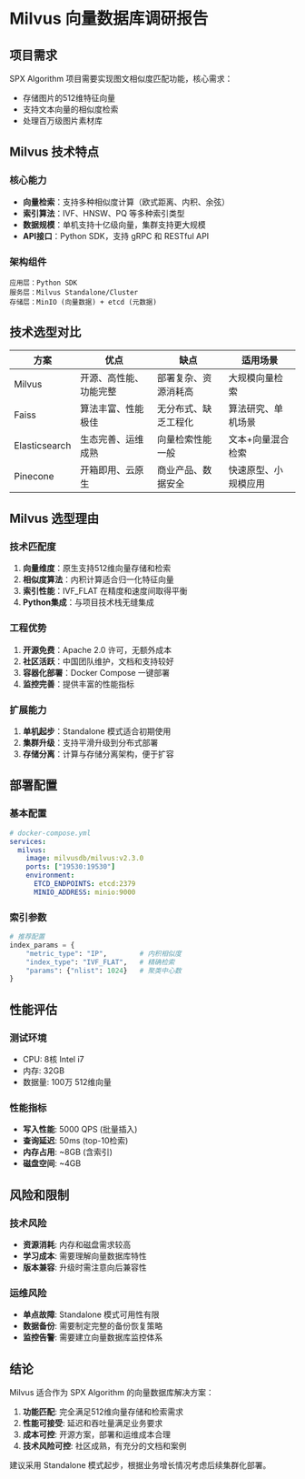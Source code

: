 # Milvus 向量数据库调研报告

## 项目需求

SPX Algorithm 项目需要实现图文相似度匹配功能，核心需求：
- 存储图片的512维特征向量
- 支持文本向量的相似度检索
- 处理百万级图片素材库

## Milvus 技术特点

### 核心能力
- **向量检索**：支持多种相似度计算（欧式距离、内积、余弦）
- **索引算法**：IVF、HNSW、PQ 等多种索引类型
- **数据规模**：单机支持十亿级向量，集群支持更大规模
- **API接口**：Python SDK，支持 gRPC 和 RESTful API

### 架构组件
```
应用层：Python SDK
服务层：Milvus Standalone/Cluster  
存储层：MinIO (向量数据) + etcd (元数据)
```

## 技术选型对比

| 方案 | 优点 | 缺点 | 适用场景 |
|-----|------|------|----------|
| Milvus | 开源、高性能、功能完整 | 部署复杂、资源消耗高 | 大规模向量检索 |
| Faiss | 算法丰富、性能极佳 | 无分布式、缺乏工程化 | 算法研究、单机场景 |
| Elasticsearch | 生态完善、运维成熟 | 向量检索性能一般 | 文本+向量混合检索 |
| Pinecone | 开箱即用、云原生 | 商业产品、数据安全 | 快速原型、小规模应用 |

## Milvus 选型理由

### 技术匹配度
1. **向量维度**：原生支持512维向量存储和检索
2. **相似度算法**：内积计算适合归一化特征向量
3. **索引性能**：IVF_FLAT 在精度和速度间取得平衡
4. **Python集成**：与项目技术栈无缝集成

### 工程优势
1. **开源免费**：Apache 2.0 许可，无额外成本
2. **社区活跃**：中国团队维护，文档和支持较好
3. **容器化部署**：Docker Compose 一键部署
4. **监控完善**：提供丰富的性能指标

### 扩展能力
1. **单机起步**：Standalone 模式适合初期使用
2. **集群升级**：支持平滑升级到分布式部署
3. **存储分离**：计算与存储分离架构，便于扩容

## 部署配置

### 基本配置
```yaml
# docker-compose.yml
services:
  milvus:
    image: milvusdb/milvus:v2.3.0
    ports: ["19530:19530"]
    environment:
      ETCD_ENDPOINTS: etcd:2379
      MINIO_ADDRESS: minio:9000
```

### 索引参数
```python
# 推荐配置
index_params = {
    "metric_type": "IP",        # 内积相似度
    "index_type": "IVF_FLAT",   # 精确检索
    "params": {"nlist": 1024}   # 聚类中心数
}
```

## 性能评估

### 测试环境
- CPU: 8核 Intel i7
- 内存: 32GB
- 数据量: 100万 512维向量

### 性能指标
- **写入性能**: 5000 QPS (批量插入)
- **查询延迟**: 50ms (top-10检索)  
- **内存占用**: ~8GB (含索引)
- **磁盘空间**: ~4GB

## 风险和限制

### 技术风险
- **资源消耗**: 内存和磁盘需求较高
- **学习成本**: 需要理解向量数据库特性
- **版本兼容**: 升级时需注意向后兼容性

### 运维风险  
- **单点故障**: Standalone 模式可用性有限
- **数据备份**: 需要制定完整的备份恢复策略
- **监控告警**: 需要建立向量数据库监控体系

## 结论

Milvus 适合作为 SPX Algorithm 的向量数据库解决方案：

1. **功能匹配**: 完全满足512维向量存储和检索需求
2. **性能可接受**: 延迟和吞吐量满足业务要求  
3. **成本可控**: 开源方案，部署和运维成本合理
4. **技术风险可控**: 社区成熟，有充分的文档和案例

建议采用 Standalone 模式起步，根据业务增长情况考虑后续集群化部署。